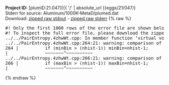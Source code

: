 **Project ID:** [plumID:21.047]({{ '/' | absolute_url }}eggs/21/047/)  
Stderr for source:  Aluminum/1000K-MetaD/plumed.dat   
Download: [zipped raw stdout](plumed.dat.plumed.stdout.txt.zip) - [zipped raw stderr](plumed.dat.plumed.stderr.txt.zip) 
{% raw %}
<pre>
#! Only the first 1000 rows of the error file are shown below
#! To inspect the full error file, please download the zipped raw stderr file above
../../PairEntropy.4zhwWt.cpp: In member function ‘virtual void PLMD::colvar::PairEntropy::calculate()’:
../../PairEntropy.4zhwWt.cpp:264:21: warning: comparison of integer expressions of different signedness: ‘int’ and ‘unsigned int’ [-Wsign-compare]
264 |          if (minBin > (nhist-1)) minBin=nhist-1;
|              ~~~~~~~^~~~~~~~~~~
../../PairEntropy.4zhwWt.cpp:266:21: warning: comparison of integer expressions of different signedness: ‘int’ and ‘unsigned int’ [-Wsign-compare]
266 |          if (maxBin > (nhist-1)) maxBin=nhist-1;
|              ~~~~~~~^~~~~~~~~~~
</pre>
{% endraw %}
